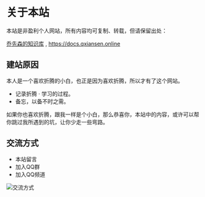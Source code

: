# 关于本站

本站是非盈利个人网站，所有内容均可复制、转载，但请保留出处：

[乔先森的知识库](https://docs.qxiansen.online) , https://docs.qxiansen.online

## 建站原因

本人是一个喜欢折腾的小白，也正是因为喜欢折腾，所以才有了这个网站。

- 记录折腾 · 学习的过程。
- 备忘，以备不时之需。

如果你也喜欢折腾，跟我一样是个小白，那么恭喜你，本站中的内容，或许可以帮你跳过我所遇到的坑，让你少走一些弯路。

##  交流方式

- 本站留言
- 加入QQ群
- 加入QQ频道

![交流方式](https://img.qxiansen.online/file/AgACAgUAAyEGAASG4H8TAAMMZ38w_IV-lnVUZI_ZOghlZRtaJpYAAhvEMRvMgvhXphdPE2Sq2lUBAAMCAAN3AAM2BA.jpg)
